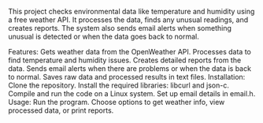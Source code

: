 This project checks environmental data like temperature and humidity using a free weather API. It processes the data, finds any unusual readings, and creates reports. The system also sends email alerts when something unusual is detected or when the data goes back to normal.

Features:
Gets weather data from the OpenWeather API.
Processes data to find temperature and humidity issues.
Creates detailed reports from the data.
Sends email alerts when there are problems or when the data is back to normal.
Saves raw data and processed results in text files.
Installation:
Clone the repository.
Install the required libraries: libcurl and json-c.
Compile and run the code on a Linux system.
Set up email details in email.h.
Usage:
Run the program.
Choose options to get weather info, view processed data, or print reports.
